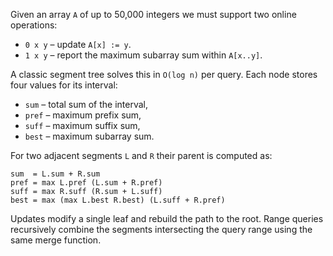 Given an array `A` of up to 50,000 integers we must support two online
operations:

* `0 x y` – update `A[x] := y`.
* `1 x y` – report the maximum subarray sum within `A[x..y]`.

A classic segment tree solves this in `O(log n)` per query.
Each node stores four values for its interval:

* `sum` – total sum of the interval,
* `pref` – maximum prefix sum,
* `suff` – maximum suffix sum,
* `best` – maximum subarray sum.

For two adjacent segments `L` and `R` their parent is computed as:
```
sum  = L.sum + R.sum
pref = max L.pref (L.sum + R.pref)
suff = max R.suff (R.sum + L.suff)
best = max (max L.best R.best) (L.suff + R.pref)
```

Updates modify a single leaf and rebuild the path to the root.
Range queries recursively combine the segments intersecting the query
range using the same merge function.
